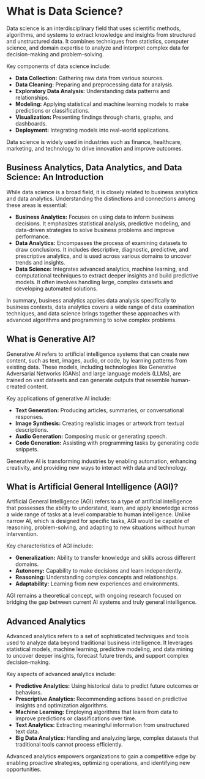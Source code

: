 # What is Data Science?

Data science is an interdisciplinary field that uses scientific methods, algorithms, and systems to extract knowledge and insights from structured and unstructured data. It combines techniques from statistics, computer science, and domain expertise to analyze and interpret complex data for decision-making and problem-solving.

Key components of data science include:

- **Data Collection:** Gathering raw data from various sources.
- **Data Cleaning:** Preparing and preprocessing data for analysis.
- **Exploratory Data Analysis:** Understanding data patterns and relationships.
- **Modeling:** Applying statistical and machine learning models to make predictions or classifications.
- **Visualization:** Presenting findings through charts, graphs, and dashboards.
- **Deployment:** Integrating models into real-world applications.

Data science is widely used in industries such as finance, healthcare, marketing, and technology to drive innovation and improve outcomes.

## Business Analytics, Data Analytics, and Data Science: An Introduction

While data science is a broad field, it is closely related to business analytics and data analytics. Understanding the distinctions and connections among these areas is essential:

- **Business Analytics:** Focuses on using data to inform business decisions. It emphasizes statistical analysis, predictive modeling, and data-driven strategies to solve business problems and improve performance.
- **Data Analytics:** Encompasses the process of examining datasets to draw conclusions. It includes descriptive, diagnostic, predictive, and prescriptive analytics, and is used across various domains to uncover trends and insights.
- **Data Science:** Integrates advanced analytics, machine learning, and computational techniques to extract deeper insights and build predictive models. It often involves handling large, complex datasets and developing automated solutions.

In summary, business analytics applies data analysis specifically to business contexts, data analytics covers a wide range of data examination techniques, and data science brings together these approaches with advanced algorithms and programming to solve complex problems.


## What is Generative AI?

Generative AI refers to artificial intelligence systems that can create new content, such as text, images, audio, or code, by learning patterns from existing data. These models, including technologies like Generative Adversarial Networks (GANs) and large language models (LLMs), are trained on vast datasets and can generate outputs that resemble human-created content.

Key applications of generative AI include:

- **Text Generation:** Producing articles, summaries, or conversational responses.
- **Image Synthesis:** Creating realistic images or artwork from textual descriptions.
- **Audio Generation:** Composing music or generating speech.
- **Code Generation:** Assisting with programming tasks by generating code snippets.

Generative AI is transforming industries by enabling automation, enhancing creativity, and providing new ways to interact with data and technology.

## What is Artificial General Intelligence (AGI)?

Artificial General Intelligence (AGI) refers to a type of artificial intelligence that possesses the ability to understand, learn, and apply knowledge across a wide range of tasks at a level comparable to human intelligence. Unlike narrow AI, which is designed for specific tasks, AGI would be capable of reasoning, problem-solving, and adapting to new situations without human intervention.

Key characteristics of AGI include:

- **Generalization:** Ability to transfer knowledge and skills across different domains.
- **Autonomy:** Capability to make decisions and learn independently.
- **Reasoning:** Understanding complex concepts and relationships.
- **Adaptability:** Learning from new experiences and environments.

AGI remains a theoretical concept, with ongoing research focused on bridging the gap between current AI systems and truly general intelligence.

## Advanced Analytics

Advanced analytics refers to a set of sophisticated techniques and tools used to analyze data beyond traditional business intelligence. It leverages statistical models, machine learning, predictive modeling, and data mining to uncover deeper insights, forecast future trends, and support complex decision-making.

Key aspects of advanced analytics include:

- **Predictive Analytics:** Using historical data to predict future outcomes or behaviors.
- **Prescriptive Analytics:** Recommending actions based on predictive insights and optimization algorithms.
- **Machine Learning:** Employing algorithms that learn from data to improve predictions or classifications over time.
- **Text Analytics:** Extracting meaningful information from unstructured text data.
- **Big Data Analytics:** Handling and analyzing large, complex datasets that traditional tools cannot process efficiently.

Advanced analytics empowers organizations to gain a competitive edge by enabling proactive strategies, optimizing operations, and identifying new opportunities.